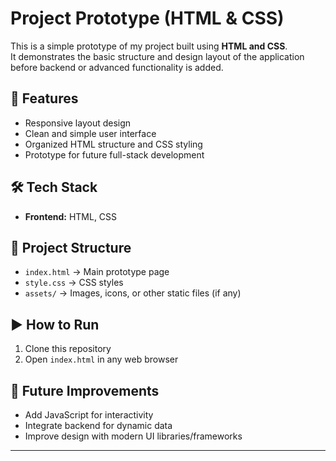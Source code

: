 # Project Prototype (HTML & CSS)

This is a simple prototype of my project built using **HTML and CSS**.  
It demonstrates the basic structure and design layout of the application before backend or advanced functionality is added.

## 🚀 Features
- Responsive layout design  
- Clean and simple user interface  
- Organized HTML structure and CSS styling  
- Prototype for future full-stack development  

## 🛠️ Tech Stack
- **Frontend:** HTML, CSS  

## 📂 Project Structure
- `index.html` → Main prototype page  
- `style.css` → CSS styles  
- `assets/` → Images, icons, or other static files (if any)  

## ▶️ How to Run
1. Clone this repository  
2. Open `index.html` in any web browser  

## 📌 Future Improvements
- Add JavaScript for interactivity  
- Integrate backend for dynamic data  
- Improve design with modern UI libraries/frameworks  

---
